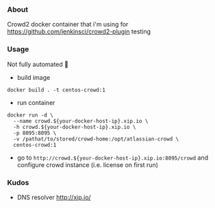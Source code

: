 ### About

Crowd2 docker container that i'm using for https://github.com/jenkinsci/crowd2-plugin testing

### Usage
Not fully automated :atm:

- build image
```
docker build . -t centos-crowd:1
```
- run container
```
docker run -d \
  --name crowd.${your-docker-host-ip}.xip.io \
  -h crowd.${your-docker-host-ip}.xip.io \
  -p 8095:8095 \
  -v /pathat/to/stored/crowd-home:/opt/atlassian-crowd \
  centos-crowd:1
```
- go to `http://crowd.${your-docker-host-ip}.xip.io:8095/crowd` and configure crowd instance (i.e. license on first run)

### Kudos
- DNS resolver http://xip.io/
